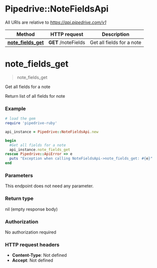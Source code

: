 # Pipedrive::NoteFieldsApi

All URIs are relative to *https://api.pipedrive.com/v1*

Method | HTTP request | Description
------------- | ------------- | -------------
[**note_fields_get**](NoteFieldsApi.md#note_fields_get) | **GET** /noteFields | Get all fields for a note


# **note_fields_get**
> note_fields_get

Get all fields for a note

Return list of all fields for note

### Example
```ruby
# load the gem
require 'pipedrive-ruby'

api_instance = Pipedrive::NoteFieldsApi.new

begin
  #Get all fields for a note
  api_instance.note_fields_get
rescue Pipedrive::ApiError => e
  puts "Exception when calling NoteFieldsApi->note_fields_get: #{e}"
end
```

### Parameters
This endpoint does not need any parameter.

### Return type

nil (empty response body)

### Authorization

No authorization required

### HTTP request headers

 - **Content-Type**: Not defined
 - **Accept**: Not defined



